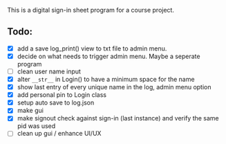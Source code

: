 This is a digital sign-in sheet program for a course project.

## Todo:
- [x] add a save log_print() view to txt file to admin menu.
- [x] decide on what needs to trigger admin menu. Maybe a seperate program
- [ ] clean user name input
- [x] alter `__str__` in Login() to have a minimum space for the name
- [x] show last entry of every unique name in the log, admin menu option
- [x] add personal pin to Login class
- [x] setup auto save to log.json
- [x] make gui
- [x] make signout check against sign-in (last instance) and verify the same pid was used
- [ ] clean up gui / enhance UI/UX
